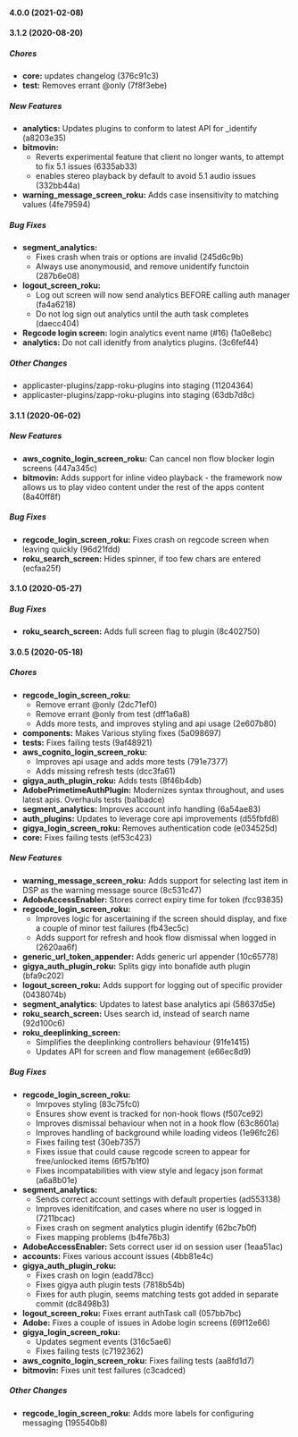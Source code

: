 #### 4.0.0 (2021-02-08)

#### 3.1.2 (2020-08-20)

##### Chores

* **core:**  updates changelog (376c91c3)
* **test:**  Removes errant @only (7f8f3ebe)

##### New Features

* **analytics:**  Updates plugins to conform to latest API for _identify (a8203e35)
* **bitmovin:**
  *  Reverts experimental feature that client no longer wants, to attempt to fix 5.1 issues (6335ab33)
  *  enables stereo playback by default to avoid 5.1 audio issues (332bb44a)
* **warning_message_screen_roku:**  Adds case insensitivity to matching values (4fe79594)

##### Bug Fixes

* **segment_analytics:**
  *  Fixes crash when trais or options are invalid (245d6c9b)
  *  Always use anonymousid, and remove unidentify functoin (287b6e08)
* **logout_screen_roku:**
  *  Log out screen will now send analytics BEFORE calling auth manager (fa4a6218)
  *  Do not log sign out analytics until the auth task completes (daecc404)
* **Regcode login screen:**  login analytics event name (#16) (1a0e8ebc)
* **analytics:**  Do not call idenitfy from analytics plugins. (3c6fef44)

##### Other Changes

* applicaster-plugins/zapp-roku-plugins into staging (11204364)
* applicaster-plugins/zapp-roku-plugins into staging (63db7d8c)

#### 3.1.1 (2020-06-02)

##### New Features

* **aws_cognito_login_screen_roku:**  Can cancel non flow blocker login screens (447a345c)
* **bitmovin:**  Adds support for inline video playback - the framework now allows us to play video content under the rest of the apps content (8a40ff8f)

##### Bug Fixes

* **regcode_login_screen_roku:**  Fixes crash on regcode screen when leaving quickly (96d21fdd)
* **roku_search_screen:**  Hides spinner, if too few chars are entered (ecfaa25f)

#### 3.1.0 (2020-05-27)

##### Bug Fixes

* **roku_search_screen:**  Adds full screen flag to plugin (8c402750)

#### 3.0.5 (2020-05-18)

##### Chores

* **regcode_login_screen_roku:**
  *  Remove errant @only (2dc71ef0)
  *  Remove errant @only from test (dff1a6a8)
  *  Adds more tests, and improves styling and api usage (2e607b80)
* **components:**  Makes Various styling fixes (5a098697)
* **tests:**  Fixes failing tests (9af48921)
* **aws_cognito_login_screen_roku:**
  *  Improves api usage and adds more tests (791e7377)
  *  Adds missing refresh tests (dcc3fa61)
* **gigya_auth_plugin_roku:**  Adds tests (8f46b4db)
* **AdobePrimetimeAuthPlugin:**  Modernizes syntax throughout, and uses latest apis. Overhauls tests (ba1badce)
* **segment_analytics:**  Improves account info handling (6a54ae83)
* **auth_plugins:**  Updates to leverage core api improvements (d55fbfd8)
* **gigya_login_screen_roku:**  Removes authentication code (e034525d)
* **core:**  Fixes failing tests (ef53c423)

##### New Features

* **warning_message_screen_roku:**  Adds support for selecting last item in DSP as the warning message source (8c531c47)
* **AdobeAccessEnabler:**  Stores correct expiry time for token (fcc93835)
* **regcode_login_screen_roku:**
  *  Improves logic for ascertaining if the screen should display, and fixe a couple of minor test failures (fb43ec5c)
  *  Adds support for refresh and hook flow dismissal when logged in (2620aa6f)
* **generic_url_token_appender:**  Adds generic url appender (10c65778)
* **gigya_auth_plugin_roku:**  Splits gigy into bonafide auth plugin (bfa9c202)
* **logout_screen_roku:**  Adds support for logging out of specific provider (0438074b)
* **segment_analytics:**  Updates to latest base analytics api (58637d5e)
* **roku_search_screen:**  Uses search id, instead of search name (92d100c6)
* **roku_deeplinking_screen:**
  *  Simplifies the deeplinking controllers behaviour (91fe1415)
  *  Updates API for screen and flow management (e66ec8d9)

##### Bug Fixes

* **regcode_login_screen_roku:**
  *  Imrpoves styling (83c75fc0)
  *  Ensures show event is tracked for non-hook flows (f507ce92)
  *  Improves dismissal behaviour when not in a hook flow (63c8601a)
  *  Improves handling of background while loading videos (1e96fc26)
  *  Fixes failing test (30eb7357)
  *  Fixes issue that could cause regcode screen to appear for free/unlocked items (6f57b1f0)
  *  Fixes incompatabilities with view style and legacy json format (a6a8b01e)
* **segment_analytics:**
  *  Sends correct account settings with default properties (ad553138)
  *  Improves idenitifcation, and cases where no user is logged in (7211bcac)
  *  Fixes crash on segment analytics plugin identify (62bc7b0f)
  *  Fixes mapping problems (b4fe76b3)
* **AdobeAccessEnabler:**  Sets correct user id on session user (1eaa51ac)
* **accounts:**  Fixes various account issues (4bb81e4c)
* **gigya_auth_plugin_roku:**
  *  Fixes crash on login (eadd78cc)
  *  Fixes gigya auth plugin tests (7818b54b)
  *  Fixes for auth plugin, seems matching tests got added in separate commit (dc8498b3)
* **logout_screen_roku:**  Fixes errant authTask call (057bb7bc)
* **Adobe:**  Fixes a couple of issues in Adobe login screens (69f12e66)
* **gigya_login_screen_roku:**
  *  Updates segment events (316c5ae6)
  *  Fixes failing tests (c7192362)
* **aws_cognito_login_screen_roku:**  Fixes failing tests (aa8fd1d7)
* **bitmovin:**  Fixes unit test failures (c3cadced)

##### Other Changes

* **regcode_login_screen_roku:**  Adds more labels for configuring messaging (195540b8)

